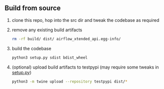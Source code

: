 ## Build from source

1. clone this repo, hop into the src dir and tweak the codebase as required
2. remove any existing build artifacts

    ```bash
    rm -rf build/ dist/ airflow_xtended_api.egg-info/
    ```
3. build the codebase

    ```bash
    python3 setup.py sdist bdist_wheel
    ```
4. (optional) upload build artifacts to testpypi (may require some tweaks in [setup.py](setup.py))

    ```bash
    python3 -m twine upload --repository testpypi dist/*
    ```